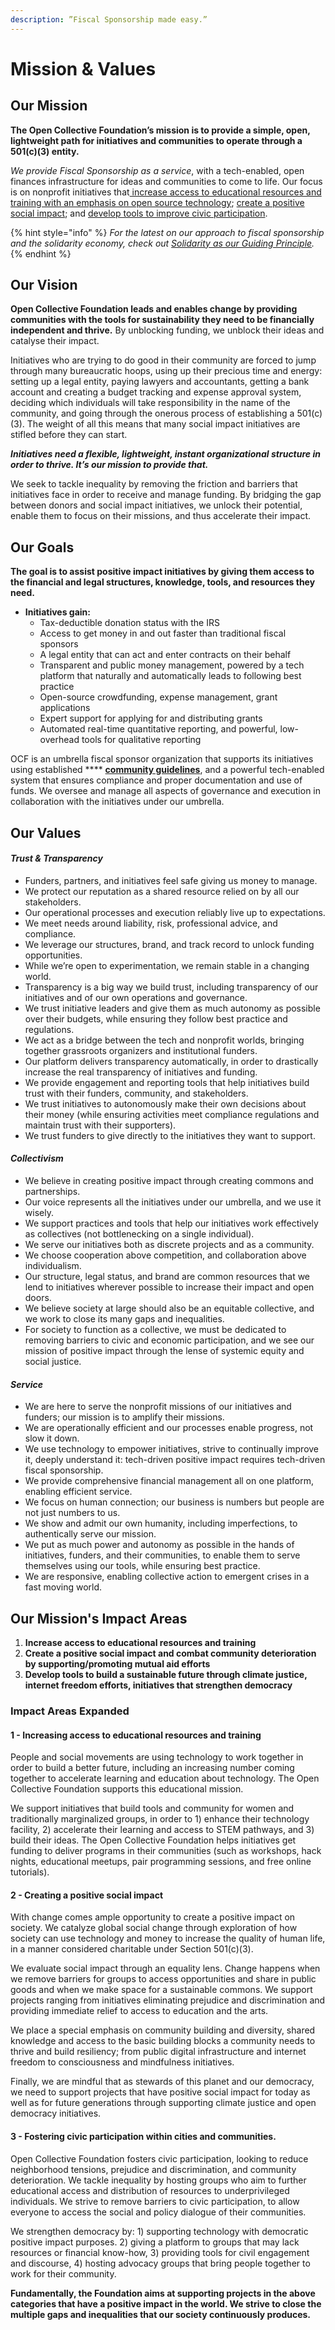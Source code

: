 ```yaml
---
description: ”Fiscal Sponsorship made easy.”
---
```


# Mission & Values

## **Our Mission**

**The Open Collective Foundation’s mission is to provide a simple, open, lightweight path for initiatives and communities to operate through a 501(c)(3) entity.**&#x20;

_We provide Fiscal Sponsorship as a service_, with a tech-enabled, open finances infrastructure for ideas and communities to come to life. Our focus is on nonprofit initiatives that[ increase access to educational resources and training with an emphasis on open source technology](mission-and-values.md#1-increasing-access-to-educational-resources-and-training); [create a positive social impact](mission-and-values.md#2-creating-a-positive-social-impact); and [develop tools to improve civic participation](mission-and-values.md#3-fostering-civic-participation-within-cities-and-communities).&#x20;

{% hint style="info" %}
_For the latest on our approach to fiscal sponsorship and the solidarity economy, check out_ [_Solidarity as our Guiding Principle_](https://blog.opencollective.com/solidarity-as-our-guiding-principle/)_._
{% endhint %}

## **Our Vision**

**Open Collective Foundation leads and enables change by providing communities with the tools for sustainability they need to be financially independent and thrive.** By unblocking funding, we unblock their ideas and catalyse their impact. &#x20;

Initiatives who are trying to do good in their community are forced to jump through many bureaucratic hoops, using up their precious time and energy: setting up a legal entity, paying lawyers and accountants, getting a bank account and creating a budget tracking and expense approval system, deciding which individuals will take responsibility in the name of the community,  and going through the onerous process of establishing a 501(c)(3). The weight of all this means that many social impact initiatives are stifled before they can start.&#x20;

_**Initiatives need a flexible, lightweight, instant organizational structure in order to thrive. It’s our mission to provide that.**_

We seek to tackle inequality by removing the friction and barriers that initiatives face in order to receive and manage funding. By bridging the gap between donors and social impact initiatives, we unlock their potential, enable them to focus on their missions, and thus accelerate their impact.&#x20;

## **Our Goals**

**The goal is to assist positive impact initiatives by giving them access to the financial and legal structures, knowledge, tools, and resources they need.**&#x20;

* **Initiatives gain:**
  * Tax-deductible donation status with the IRS
  * Access to get money in and out faster than traditional fiscal sponsors
  * A legal entity that can act and enter contracts on their behalf
  * Transparent and public money management, powered by a tech platform that naturally and automatically leads to following best practice
  * Open-source crowdfunding, expense management, grant applications&#x20;
  * Expert support for applying for and distributing grants
  * Automated real-time quantitative reporting, and powerful, low-overhead tools for qualitative reporting

OCF is an umbrella fiscal sponsor organization that supports its initiatives using established **** [**community guidelines**](https://docs.opencollective.com/help/about/community-guidelines), and a powerful tech-enabled system that ensures compliance and proper documentation and use of funds. We oversee and manage all aspects of governance and execution in collaboration with the initiatives under our umbrella.&#x20;

## **Our Values**

#### _**Trust & Transparency**_

* Funders, partners, and initiatives feel safe giving us money to manage.
* We protect our reputation as a shared resource relied on by all our stakeholders.
* Our operational processes and execution reliably live up to expectations.
* We meet needs around liability, risk, professional advice, and compliance.
* We leverage our structures, brand, and track record to unlock funding opportunities.
* While we’re open to experimentation, we remain stable in a changing world.
* Transparency is a big way we build trust, including transparency of our initiatives and of our own operations and governance.
* We trust initiative leaders and give them as much autonomy as possible over their budgets, while ensuring they follow best practice and regulations.
* We act as a bridge between the tech and nonprofit worlds, bringing together grassroots organizers and institutional funders.
* Our platform delivers transparency automatically, in order to drastically increase the real transparency of initiatives and funding.
* We provide engagement and reporting tools that help initiatives build trust with their funders, community, and stakeholders.
* We trust initiatives to autonomously make their own decisions about their money (while ensuring activities meet compliance regulations and maintain trust with their supporters).
* We trust funders to give directly to the initiatives they want to support.

#### _**Collectivism**_

* We believe in creating positive impact through creating commons and partnerships.
* Our voice represents all the initiatives under our umbrella, and we use it wisely.
* We support practices and tools that help our initiatives work effectively as collectives (not bottlenecking on a single individual).
* We serve our initiatives both as discrete projects and as a community.
* We choose cooperation above competition, and collaboration above individualism.
* Our structure, legal status, and brand are common resources that we lend to initiatives wherever possible to increase their impact and open doors.
* We believe society at large should also be an equitable collective, and we work to close its many gaps and inequalities.&#x20;
* For society to function as a collective, we must be dedicated to removing barriers to civic and economic participation, and we see our mission of positive impact through the lense of systemic equity and social justice.

#### _**Service**_

* We are here to serve the nonprofit missions of our initiatives and funders; our mission is to amplify their missions.
* We are operationally efficient and our processes enable progress, not slow it down.
* We use technology to empower initiatives, strive to continually improve it, deeply understand it: tech-driven positive impact requires tech-driven fiscal sponsorship.
* We provide comprehensive financial management all on one platform, enabling efficient service.
* We focus on human connection; our business is numbers but people are not just numbers to us.
* We show and admit our own humanity, including imperfections, to authentically serve our mission.
* We put as much power and autonomy as possible in the hands of initiatives, funders, and their communities, to enable them to serve themselves using our tools, while ensuring best practice.
* We are responsive, enabling collective action to emergent crises in a fast moving world.&#x20;

## **Our Mission's Impact Areas**

1. **Increase access to educational resources and training**
2. **Create a positive social impact and combat community deterioration by supporting/promoting mutual aid efforts**
3. **Develop tools to build a sustainable future through climate justice, internet freedom efforts, initiatives that strengthen democracy**

### Impact Areas Expanded

#### **1 - Increasing access to educational resources and training**

People and social movements are using technology to work together in order to build a better future, including an increasing number coming together to accelerate learning and education about technology. The Open Collective Foundation supports this educational mission.&#x20;

We support initiatives that build tools and community for women and traditionally marginalized groups, in order to 1) enhance their technology facility, 2) accelerate their learning and access to STEM pathways, and 3) build their ideas. The Open Collective Foundation helps initiatives get funding to deliver programs in their communities (such as workshops, hack nights, educational meetups, pair programming sessions, and free online tutorials).

#### **2 - Creating a positive social impact**&#x20;

With change comes ample opportunity to create a positive impact on society. We catalyze global social change through exploration of how society can use technology and money to increase the quality of human life, in a manner considered charitable under Section 501(c)(3).&#x20;

We evaluate social impact through an equality lens. Change happens when we remove barriers for groups to access opportunities and share in public goods and when we make space for a sustainable commons. We support projects ranging from initiatives eliminating prejudice and discrimination and providing immediate relief to access to education and the arts.&#x20;

We place a special emphasis on community building and diversity, shared knowledge and access to the basic building blocks a community needs to thrive and build resiliency; from public digital infrastructure and internet freedom to consciousness and mindfulness initiatives.&#x20;

Finally, we are mindful that as stewards of this planet and our democracy, we need to support projects that have positive social impact for today as well as for future generations through supporting climate justice and open democracy initiatives.  &#x20;

#### **3 - Fostering civic participation within cities and communities.**

Open Collective Foundation fosters civic participation, looking to reduce neighborhood tensions, prejudice and discrimination, and community deterioration. We tackle inequality by hosting groups who aim to further educational access and distribution of resources to underprivileged individuals. We strive to remove barriers to civic participation, to allow everyone to access the social and policy dialogue of their communities.

We strengthen democracy by: 1) supporting technology with democratic positive impact purposes. 2) giving a platform to groups that may lack resources or financial know-how, 3) providing tools for civil engagement and discourse, 4) hosting advocacy groups that bring people together to work for their community.

**Fundamentally, the Foundation aims at supporting projects in the above categories that have a positive impact in the world. We strive to close the multiple gaps and inequalities that our society continuously produces.**&#x20;
